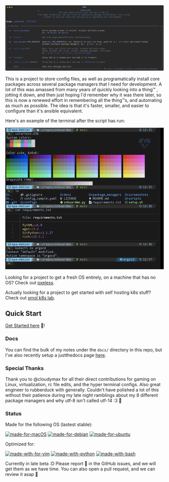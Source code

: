 <img src='./docs/screenshots/help_text.svg' alt='screenshot of full output of onboardme --help'>

This is a project to store config files, as well as programatically install core packages across several package managers that I need for development. A lot of this was amassed from many years of quickly looking into a thing™️ , jotting it down, and then just hoping I'd remember why it was there later, so this is now a renewed effort in remembering all the thing™️s, and automating as much as possible. The idea is that it's faster, smaller, and easier to configure than it's ansible equivalent.

Here's an example of the terminal after the script has run:

<img src='./screenshots/terminal_screenshot.png' width='850' alt='screenshot of terminal after runnign onboardme. includes colortest-256, powerline prompt, icons for files in ls output, and syntax highlighting examples with cat command.'>


Looking for a project to get a fresh OS entirely, on a machine that has no OS? Check out [pxeless](https://github.com/cloudymax/pxeless).

Actually looking for a project to get started with self hosting k8s stuff? Check out [smol k8s lab](https://github.com/jessebot/smol_k8s_homelab).

## Quick Start
[Get Started here](https://jessebot.github.io/onboardme/onboardme/quickstart) :blue_heart:!

### Docs
You can find the bulk of my notes under the `docs/` directory in this repo, but I've also recently setup a justthedocs page [here](https://jessebot.github.io/onboardme/).

### Special Thanks
Thank you to @cloudymax for all their direct contributions for gaming on Linux, virtualization, rc file edits, and the hyper terminal configs. Also great engineer to rubberduck with generally. Couldn't have polished a lot of this without their patience during my late night ramblings about my 8 different package managers and why utf-8 isn't called utf-14 :3 :blue_heart:

### Status
Made for the following OS (lastest stable):

[![made-for-macOS](https://img.shields.io/badge/mac%20os-000000?style=for-the-badge&logo=apple&logoColor=white)](https://wikiless.org/wiki/MacOS?lang=en)
[![made-for-debian](https://img.shields.io/badge/Debian-A81D33?style=for-the-badge&logo=debian&logoColor=white)](https://www.debian.org/)
[![made-for-ubuntu](https://img.shields.io/badge/Ubuntu-E95420?style=for-the-badge&logo=ubuntu&logoColor=white)](https://ubuntu.com/)

Optimized for:

[![made-with-for-vim](https://img.shields.io/badge/VIM-%2311AB00.svg?&style=for-the-badge&logo=vim&logoColor=white)](https://www.vim.org/)
[![made-with-python](https://img.shields.io/badge/Python-FFD43B?style=for-the-badge&logo=python&logoColor=blue)](https://www.python.org/)
[![made-with-bash](https://img.shields.io/badge/GNU%20Bash-4EAA25?style=for-the-badge&logo=GNU%20Bash&logoColor=white)](https://www.gnu.org/software/bash/)

Currently in late beta :D
Please report 🐛 in the GitHub issues, and we will get them as we have time. You can also open a pull request, and we can review it asap :blue_heart:
